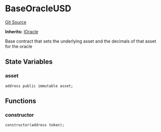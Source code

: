 # BaseOracleUSD
[Git Source](https://github.com/cryptexfinance/tcapv2.0/blob/7c3050a56e3f1bad1a100f3e506744d0c71a8807/src/oracle/BaseOracleUSD.sol)

**Inherits:**
[IOracle](/src/interface/IOracle.sol/interface.IOracle.md)

Base contract that sets the underlying asset and the decimals of that asset for the oracle


## State Variables
### asset

```solidity
address public immutable asset;
```


## Functions
### constructor


```solidity
constructor(address token);
```


